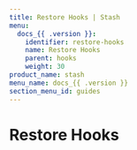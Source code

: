 ```yaml
---
title: Restore Hooks | Stash
menu:
  docs_{{ .version }}:
    identifier: restore-hooks
    name: Restore Hooks
    parent: hooks
    weight: 30
product_name: stash
menu_name: docs_{{ .version }}
section_menu_id: guides
---
```


# Restore Hooks
